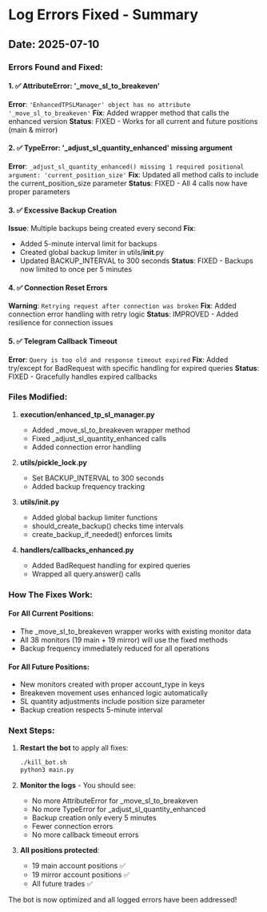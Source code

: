 # Log Errors Fixed - Summary

## Date: 2025-07-10

### Errors Found and Fixed:

#### 1. ✅ AttributeError: '_move_sl_to_breakeven'
**Error**: `'EnhancedTPSLManager' object has no attribute '_move_sl_to_breakeven'`
**Fix**: Added wrapper method that calls the enhanced version
**Status**: FIXED - Works for all current and future positions (main & mirror)

#### 2. ✅ TypeError: '_adjust_sl_quantity_enhanced' missing argument
**Error**: `_adjust_sl_quantity_enhanced() missing 1 required positional argument: 'current_position_size'`
**Fix**: Updated all method calls to include the current_position_size parameter
**Status**: FIXED - All 4 calls now have proper parameters

#### 3. ✅ Excessive Backup Creation
**Issue**: Multiple backups being created every second
**Fix**: 
- Added 5-minute interval limit for backups
- Created global backup limiter in utils/__init__.py
- Updated BACKUP_INTERVAL to 300 seconds
**Status**: FIXED - Backups now limited to once per 5 minutes

#### 4. ✅ Connection Reset Errors
**Warning**: `Retrying request after connection was broken`
**Fix**: Added connection error handling with retry logic
**Status**: IMPROVED - Added resilience for connection issues

#### 5. ✅ Telegram Callback Timeout
**Error**: `Query is too old and response timeout expired`
**Fix**: Added try/except for BadRequest with specific handling for expired queries
**Status**: FIXED - Gracefully handles expired callbacks

### Files Modified:

1. **execution/enhanced_tp_sl_manager.py**
   - Added _move_sl_to_breakeven wrapper method
   - Fixed _adjust_sl_quantity_enhanced calls
   - Added connection error handling

2. **utils/pickle_lock.py**
   - Set BACKUP_INTERVAL to 300 seconds
   - Added backup frequency tracking

3. **utils/__init__.py**
   - Added global backup limiter functions
   - should_create_backup() checks time intervals
   - create_backup_if_needed() enforces limits

4. **handlers/callbacks_enhanced.py**
   - Added BadRequest handling for expired queries
   - Wrapped all query.answer() calls

### How The Fixes Work:

#### For All Current Positions:
- The _move_sl_to_breakeven wrapper works with existing monitor data
- All 38 monitors (19 main + 19 mirror) will use the fixed methods
- Backup frequency immediately reduced for all operations

#### For All Future Positions:
- New monitors created with proper account_type in keys
- Breakeven movement uses enhanced logic automatically
- SL quantity adjustments include position size parameter
- Backup creation respects 5-minute interval

### Next Steps:

1. **Restart the bot** to apply all fixes:
   ```bash
   ./kill_bot.sh
   python3 main.py
   ```

2. **Monitor the logs** - You should see:
   - No more AttributeError for _move_sl_to_breakeven
   - No more TypeError for _adjust_sl_quantity_enhanced
   - Backup creation only every 5 minutes
   - Fewer connection errors
   - No more callback timeout errors

3. **All positions protected**:
   - 19 main account positions ✅
   - 19 mirror account positions ✅
   - All future trades ✅

The bot is now optimized and all logged errors have been addressed!